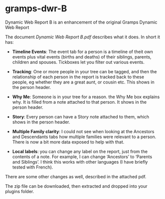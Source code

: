 # gramps-dwr-B
Dynamic Web Report B is an enhancement of the original Gramps Dynamic Web Report

The document _Dynamic Web Report B.pdf_ describes what it does.  In short it has:

- **Timeline Events**:  The event tab for a person is a timeline of theit own events plus vital events (births and deaths) of their siblings, parents, children and spouses.  Tickboxes let you filter out various events.

- **Tracking**:  One or more people in your tree can be tagged, and then the relationship of each person in the report is tracked back to these people, eg whether they are a great aunt, or cousin etc.  This shows in the person header.

- **Why Me**: Someone is in your tree for a reason.  the Why Me box explains why.  It is filled from a note attached to that person.  It shows in the person header.

- **Story**:  Every person can have a Story note attached to them, which shows in the person header.

- **Multiple Family clarity**:  I could not see when looking at the Ancestors and Descendants tabs how multiple families were relevant to a person.  There is now a bit more data exposed to help with that.

- **Local labels**:  you can change any label on the report, just from the contents of a note.  For example, I can change ‘Ancestors’ to ‘Parents and Siblings’.  I think this works with other languages (I have briefly tested with French).  

There are some other changes as well, described in the attached pdf.


The zip file can be downloaded, then extracted and dropped into your plugins folder.

